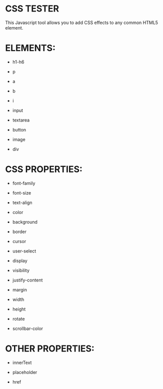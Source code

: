 # CSS TESTER

This Javascript tool allows you to add CSS effects to any common HTML5 element.

# ELEMENTS:

- h1-h6

- p

- a

- b

- i

- input

- textarea

- button

- image

- div

# CSS PROPERTIES:

- font-family

- font-size

- text-align

- color

- background

- border

- cursor

- user-select

- display

- visibility

- justify-content

- margin

- width

- height

- rotate

- scrollbar-color

# OTHER PROPERTIES:

- innerText

- placeholder

- href
